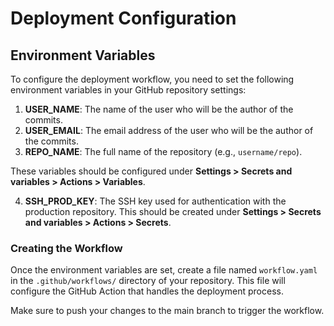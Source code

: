 # Deployment Configuration

## Environment Variables

To configure the deployment workflow, you need to set the following environment variables in your GitHub repository settings:

1. **USER_NAME**: The name of the user who will be the author of the commits.
2. **USER_EMAIL**: The email address of the user who will be the author of the commits.
3. **REPO_NAME**: The full name of the repository (e.g., `username/repo`).

These variables should be configured under **Settings > Secrets and variables > Actions > Variables**.

4. **SSH_PROD_KEY**: The SSH key used for authentication with the production repository. This should be created under **Settings > Secrets and variables > Actions > Secrets**.

### Creating the Workflow

Once the environment variables are set, create a file named `workflow.yaml` in the `.github/workflows/` directory of your repository. This file will configure the GitHub Action that handles the deployment process.

Make sure to push your changes to the main branch to trigger the workflow.
